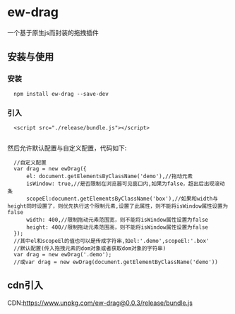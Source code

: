 # ew-drag

一个基于原生js而封装的拖拽插件

## 安装与使用

### 安装
```
  npm install ew-drag --save-dev

```
### 引入

```
  <script src="./release/bundle.js"></script>
  
```

然后允许默认配置与自定义配置，代码如下:

```
  //自定义配置
  var drag = new ewDrag({
      el: document.getElementsByClassName('demo'),//拖动元素
      isWindow: true,//是否限制在浏览器可见窗口内,如果为false，超出后出现滚动条
      scopeEl:document.getElementsByClassName('box'),//如果和width与height同时设置了，则优先执行这个限制元素,设置了此属性，则不能将isWindow属性设置为false
      width: 400,//限制拖动元素范围宽，则不能将isWindow属性设置为false
      height: 400//限制拖动元素范围高，则不能将isWindow属性设置为false
  });
  //其中el和scopeEl的值也可以是传成字符串,如el:'.demo',scopeEl:'.box'
  //默认配置(传入拖拽元素的dom对象或者获取dom对象的字符串)
  var drag = new ewDrag('.demo');
  //或var drag = new ewDrag(document.getElementByClassName('demo'))

```

## cdn引入

CDN:https://www.unpkg.com/ew-drag@0.0.3/release/bundle.js